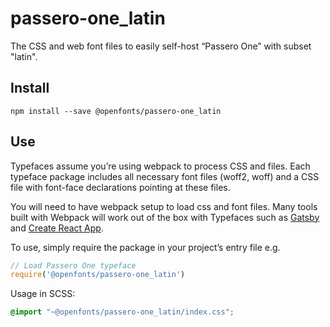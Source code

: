 
# passero-one_latin

The CSS and web font files to easily self-host “Passero One” with subset "latin".

## Install

`npm install --save @openfonts/passero-one_latin`

## Use

Typefaces assume you’re using webpack to process CSS and files. Each typeface
package includes all necessary font files (woff2, woff) and a CSS file with
font-face declarations pointing at these files.

You will need to have webpack setup to load css and font files. Many tools built
with Webpack will work out of the box with Typefaces such as [Gatsby](https://github.com/gatsbyjs/gatsby)
and [Create React App](https://github.com/facebookincubator/create-react-app).

To use, simply require the package in your project’s entry file e.g.

```javascript
// Load Passero One typeface
require('@openfonts/passero-one_latin')
```

Usage in SCSS:
```scss
@import "~@openfonts/passero-one_latin/index.css";
```
